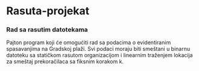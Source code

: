 # Rasuta-projekat
### Rad sa rasutim datotekama

Pajton program koji će omogućiti rad sa podacima o evidentiranim spasavanjima na Gradskoj plaži. Svi podaci moraju biti smeštani u binarnu datoteku sa statičkom rasutom organizacijom i linearnim traženjem lokacija za smeštaj prekoračilaca sa fiksnim korakom k. 
